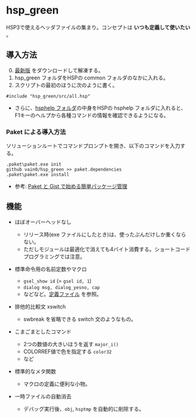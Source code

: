 # hsp_green
HSP3で使えるヘッダファイルの集まり。コンセプトは **いつも定義して使いたい** 。

## 導入方法
0. [最新版](https://github.com/vain0/hsp_green/archive/master.zip) をダウンロードして解凍する。
0. hsp_green フォルダをHSPの common フォルダのなかに入れる。
0. スクリプトの最初のほうに次のように書く。

```hsp
#include "hsp_green/src/all.hsp"
```

- さらに、[hsphelp フォルダ](hsphelp)の中身をHSPの hsphelp フォルダに入れると、F1キーのヘルプから各種コマンドの情報を確認できるようになる。

### Paket による導入方法
ソリューションルートでコマンドプロンプトを開き、以下のコマンドを入力する。

```
.paket\paket.exe init
github vain0/hsp_green >> paket.dependencies
.paket\paket.exe install
```

- 参考: [Paket と Gist で始める簡単パッケージ管理](http://qiita.com/ue_dai/items/41f13fed6f88be7f4e7e)

## 機能
- ほぼオーバーヘッドなし
    - リリース時(exe ファイルにしたとき)は、使ったぶんだけしか重くならない。
    - ただしモジュールは最適化で消えても4バイト消費する。ショートコードプログラミングでは注意。

- 標準命令用の名前定数やマクロ
    - ``gsel_show id`` (= ``gsel id, 1``)
    - ``dialog msg, dialog_yesno, cap``
    - などなど。[定義ファイル](src/standard_consts.hsp) を参照。

- 排他的比較文 xswitch
    - swbreak を省略できる switch 文のようなもの。

- こまごまとしたコマンド
    - 2つの数値の大きいほうを返す `major_i()`
    - COLORREF値で色を指定する `color32`
    - など

- 標準的なメタ関数
    - マクロの定義に便利な小物。

- 一時ファイルの自動消去
    - デバッグ実行後、`obj`, `hsptmp` を自動的に削除する。
